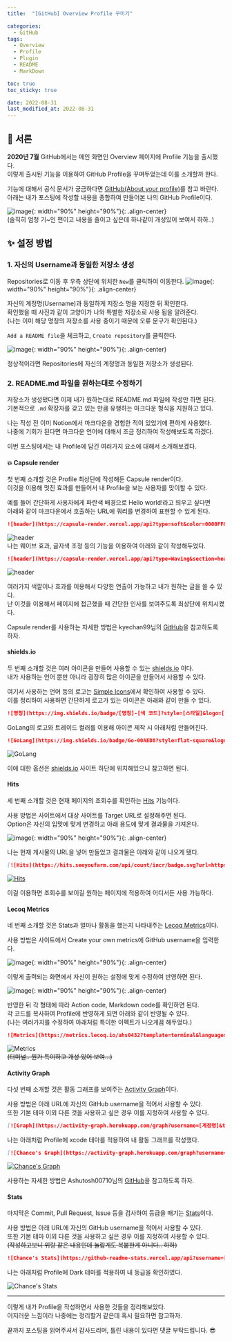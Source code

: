 ```yaml
---
title:  "[GitHub] Overview Profile 꾸미기"

categories:
  - GitHub
tags:
  - Overview
  - Profile
  - Plugin
  - README
  - MarkDown

toc: true
toc_sticky: true

date: 2022-08-31
last_modified_at: 2022-08-31
---
```


## 🎉 서론
**2020년 7월** GitHub에서는 메인 화면인 Overview 페이지에 Profile 기능을 출시했다.  
이렇게 출시된 기능을 이용하여 GitHub Profile을 꾸며두었는데 이를 소개할까 한다.

기능에 대해서 공식 문서가 궁금하다면 [GitHub(About your profile)](https://docs.github.com/en/account-and-profile/setting-up-and-managing-your-github-profile/customizing-your-profile/about-your-profile)를 참고 바란다.  
아래는 내가 포스팅에 작성할 내용을 종합하여 만들어본 나의 GitHub Profile이다.

![image](../../assets/image/Post/GitHub/GitHub-Profile-Setting/1.png){: width="90%" height="90%"}{: .align-center}  
(솔직히 엄청 기~인 편이고 내용을 줄이고 싶은데 하나같이 개성있어 보여서 하하..)

## ✨ 설정 방법
### 1. 자신의 Username과 동일한 저장소 생성

Repositories로 이동 후 우측 상단에 위치한 `New`를 클릭하여 이동한다.
![image](../../assets/image/Post/GitHub/GitHub-Profile-Setting/2.png){: width="90%" height="90%"}{: .align-center} 

자신의 계정명(Username)과 동일하게 저장소 명을 지정한 뒤 확인한다.  
확인했을 때 사진과 같이 고양이가 나와 특별한 저장소로 사용 됨을 알려준다.  
(나는 이미 해당 명칭의 저장소를 사용 중이기 때문에 오류 문구가 확인된다.)

`Add a README file`을 체크하고, `Create repository`를 클릭한다.

![image](../../assets/image/Post/GitHub/GitHub-Profile-Setting/3.png){: width="90%" height="90%"}{: .align-center} 

정상적이라면 Repositories에 자신의 계정명과 동일한 저장소가 생성된다.

### 2. README.md 파일을 원하는대로 수정하기
저장소가 생성됐다면 이제 내가 원하는대로 README.md 파일에 작성만 하면 된다.  
기본적으로 `.md` 확장자를 갖고 있는 만큼 유행하는 마크다운 형식을 지원하고 있다.

나는 작성 전 이미 Notion에서 마크다운을 경험한 적이 있었기에 편하게 사용했다.  
나중에 기회가 된다면 마크다운 언어에 대해서 조금 정리하여 작성해보도록 하겠다.

이번 포스팅에서는 내 Profile에 담긴 여러가지 요소에 대해서 소개해보겠다.

#### 💥 Capsule render
첫 번째 소개할 것은 Profile 최상단에 작성해둔 Capsule render이다.  
이것을 이용해 멋진 효과를 만들어서 내 Profile을 보는 사용자를 맞이할 수 있다.

예를 들어 간단하게 사용자에게 파란색 배경으로 Hello world!라고 띄우고 싶다면  
아래와 같이 마크다운에서 호출하는 URL에 쿼리를 변경하여 표현할 수 있게 된다.

```markdown
![header](https://capsule-render.vercel.app/api?type=soft&color=0000FF&text=Hello%20World!)
```
![header](https://capsule-render.vercel.app/api?type=soft&color=0000FF&text=Hello%20World!)  
나는 웨이브 효과, 글자색 조정 등의 기능을 이용하여 아래와 같이 작성해두었다.

```markdown
![header](https://capsule-render.vercel.app/api?type=Waving&section=header&height=300&text=Hello&fontAlignX=50&fontAlignY=45&color=gradient&fontSize=100&fontColor=ffffff&desc=It's%20Chance%20GitHub)
```
![header](https://capsule-render.vercel.app/api?type=Waving&section=header&height=300&text=Hello&fontAlignX=50&fontAlignY=45&color=gradient&fontSize=100&fontColor=ffffff&desc=It's%20Chance%20GitHub)

여러가지 색깔이나 효과를 이용해서 다양한 연출이 가능하고 내가 원하는 글을 쓸 수 있다.  
난 이것을 이용해서 페이지에 접근했을 때 간단한 인사를 보여주도록 최상단에 위치시켰다.

Capsule render를 사용하는 자세한 방법은 kyechan99님의 [GitHub](https://github.com/kyechan99/capsule-render)을 참고하도록 하자.

#### shields.io
두 번째 소개할 것은 여러 아이콘을 만들어 사용할 수 있는 [shields.io](https://shields.io/) 이다.  
내가 사용하는 언어 뿐만 아니라 굉장히 많은 아이콘을 만들어서 사용할 수 있다.

여기서 사용하는 언어 등의 로고는 [Simple Icons](https://simpleicons.org/)에서 확인하여 사용할 수 있다.  
이를 정리하여 사용하면 간단하게 로고가 있는 아이콘은 아래와 같이 만들 수 있다.
```markdown
![명칭](https://img.shields.io/badge/[명칭]-[색 코드]?style=[스타일]&logo=[로고]&logoColor=[로고 색상])
```

GoLang의 로고와 트레이드 컬러를 이용해 아이콘 제작 시 아래처럼 만들어진다.

```markdown
![GoLang](https://img.shields.io/badge/Go-00AED8?style=flat-square&logo=Go&logoColor=white)
```

![GoLang](https://img.shields.io/badge/Go-00AED8?style=flat-square&logo=Go&logoColor=white)

이에 대한 옵션은 [shields.io](https://shields.io/) 사이트 하단에 위치해있으니 참고하면 된다.

#### Hits
세 번째 소개할 것은 현재 페이지의 조회수를 확인하는 [Hits](https://hits.seeyoufarm.com/) 기능이다.

사용 방법은 사이트에서 대상 사이트를 Target URL로 설정해주면 된다.  
Option은 자신의 입맛에 맞게 변경하고 아래 용도에 맞게 결과물을 가져온다.

![image](../../assets/image/Post/GitHub/GitHub-Profile-Setting/4.png){: width="90%" height="90%"}{: .align-center} 

나는 현재 게시물의 URL을 넣어 만들었고 결과물은 아래와 같이 나오게 됐다.
```markdown
[![Hits](https://hits.seeyoufarm.com/api/count/incr/badge.svg?url=https%3A%2F%2Fblog.false.kr%2Fgithub%2FGitHub-Profile-Setting%2F&count_bg=%2379C83D&title_bg=%23555555&icon=&icon_color=%23E7E7E7&title=hits&edge_flat=false)](https://hits.seeyoufarm.com)
```
[![Hits](https://hits.seeyoufarm.com/api/count/incr/badge.svg?url=https%3A%2F%2Fblog.false.kr%2Fgithub%2FGitHub-Profile-Setting%2F&count_bg=%2379C83D&title_bg=%23555555&icon=&icon_color=%23E7E7E7&title=hits&edge_flat=false)](https://hits.seeyoufarm.com)

이걸 이용하면 조회수를 보이길 원하는 페이지에 적용하여 어디서든 사용 가능하다.

#### Lecoq Metrics
네 번째 소개할 것은 Stats과 얼마나 활동을 했는지 나타내주는 [Lecoq Metrics](https://metrics.lecoq.io/)이다. 

사용 방법은 사이트에서 Create your own metrics에 GitHub username을 입력한다.

![image](../../assets/image/Post/GitHub/GitHub-Profile-Setting/5.png){: width="90%" height="90%"}{: .align-center} 

이렇게 출력되는 화면에서 자신이 원하는 설정에 맞게 수정하여 반영하면 된다.

![image](../../assets/image/Post/GitHub/GitHub-Profile-Setting/6.png){: width="90%" height="90%"}{: .align-center} 

반영한 뒤 각 형태에 따라 Action code, Markdown code를 확인하면 된다.  
각 코드를 복사하여 Profile에 반영하게 되면 아래와 같이 반영될 수 있다.  
(나는 여러가지를 수정하여 아래처럼 특이한 이펙트가 나오게끔 해두었다.)

```markdown
![Metrics](https://metrics.lecoq.io/ahs0432?template=terminal&languages=1&base=header%2C%20activity%2C%20community%2C%20repositories%2C%20metadata&base.indepth=false&base.hireable=false&languages=false&languages.skipped=ahs0432.github.io&languages.limit=8&languages.threshold=0%25&languages.other=false&languages.colors=github&languages.sections=most-used&languages.indepth=false&languages.analysis.timeout=15&languages.categories=markup%2C%20programming&languages.recent.categories=markup%2C%20programming&languages.recent.load=300&languages.recent.days=31&config.timezone=Asia%2FSeoul&config.display=large&config.padding=0%2C%208%20%2B%200%25)
```

![Metrics](https://metrics.lecoq.io/ahs0432?template=terminal&languages=1&base=header%2C%20activity%2C%20community%2C%20repositories%2C%20metadata&base.indepth=false&base.hireable=false&languages=false&languages.skipped=ahs0432.github.io&languages.limit=8&languages.threshold=0%25&languages.other=false&languages.colors=github&languages.sections=most-used&languages.indepth=false&languages.analysis.timeout=15&languages.categories=markup%2C%20programming&languages.recent.categories=markup%2C%20programming&languages.recent.load=300&languages.recent.days=31&config.timezone=Asia%2FSeoul&config.padding=0%2C%208)  
~~(터미널.. 뭔가 특이하고 개성 있어 보여...)~~

#### Activity Graph
다섯 번째 소개할 것은 활동 그래프를 보여주는 [Activity Graph](https://github.com/ashutosh00710/github-readme-activity-graph)이다.

사용 방법은 아래 URL에 자신의 GitHub username을 적어서 사용할 수 있다.  
또한 기본 테마 이외 다른 것을 사용하고 싶은 경우 이를 지정하여 사용할 수 있다.

```markdown
[![Graph](https://activity-graph.herokuapp.com/graph?username=[계정명]&theme=[테마])](https://github.com/ashutosh00710/github-readme-activity-graph)
```

나는 아래처럼 Profile에 xcode 테마를 적용하여 내 활동 그래프를 작성했다.

```markdown
[![Chance's Graph](https://activity-graph.herokuapp.com/graph?username=ahs0432&theme=xcode)](https://github.com/ashutosh00710/github-readme-activity-graph)
```

[![Chance's Graph](https://activity-graph.herokuapp.com/graph?username=ahs0432&theme=xcode)](https://github.com/ashutosh00710/github-readme-activity-graph)

사용하는 자세한 방법은 Ashutosh00710님의 [GitHub](https://github.com/ashutosh00710/github-readme-activity-graph)을 참고하도록 하자.

#### Stats
마지막은 Commit, Pull Request, Issue 등을 검사하여 등급을 매기는 [Stats](https://github.com/anuraghazra/github-readme-stats)이다.

사용 방법은 아래 URL에 자신의 GitHub username을 적어서 사용할 수 있다.  
또한 기본 테마 이외 다른 것을 사용하고 싶은 경우 이를 지정하여 사용할 수 있다.  
~~(작성하고보니 위랑 같은 내용인데 놀랍게도 복붙한게 아니다.. 하하)~~

```markdown
![Chance's Stats](https://github-readme-stats.vercel.app/api?username=[계정명]&theme=[테마])
```

나는 아래처럼 Profile에 Dark 테마를 적용하여 내 등급을 확인하였다.

![Chance's Stats](https://github-readme-stats.vercel.app/api?username=ahs0432&theme=vision-friendly-dark)

---

이렇게 내가 Profile을 작성하면서 사용한 것들을 정리해보았다.  
어지러운 느낌이라 나중에는 정리할거 같은데 혹시 필요하면 참고하자.  

끝까지 포스팅을 읽어주셔서 감사드리며, 틀린 내용이 있다면 댓글 부탁드립니다. 😎